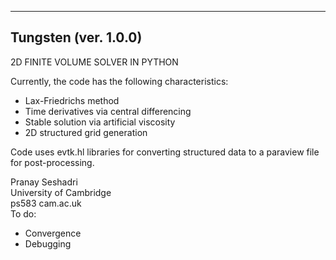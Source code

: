 ------------------------------------------------------------------
  Tungsten (ver. 1.0.0)
------------------------------------------------------------------

2D FINITE VOLUME SOLVER IN PYTHON

Currently, the code has the following characteristics:
   - Lax-Friedrichs method
   - Time derivatives via central differencing
   - Stable solution via artificial viscosity
   - 2D structured grid generation

Code uses evtk.hl libraries for converting structured data to a paraview file for post-processing.

Pranay Seshadri <br>
University of Cambridge <br>
ps583 <at> cam.ac.uk
<br>
To do:<br>
  - Convergence
  - Debugging
